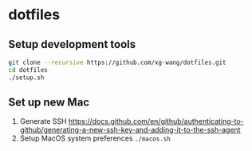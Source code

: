 # dotfiles

## Setup development tools

```bash
git clone --recursive https://github.com/xg-wang/dotfiles.git
cd dotfiles
./setup.sh
```

## Set up new Mac

1. Generate SSH https://docs.github.com/en/github/authenticating-to-github/generating-a-new-ssh-key-and-adding-it-to-the-ssh-agent
1. Setup MacOS system preferences `./macos.sh`
